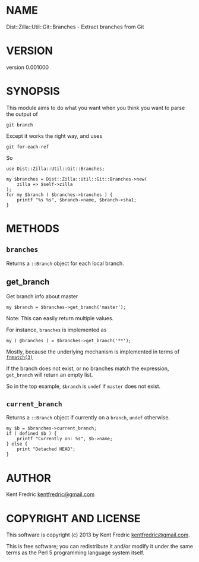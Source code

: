 # NAME

Dist::Zilla::Util::Git::Branches - Extract branches from Git

# VERSION

version 0.001000

# SYNOPSIS

This module aims to do what you want when you think you want to parse the output of

    git branch

Except it works the right way, and uses

    git for-each-ref

So

    use Dist::Zilla::Util::Git::Branches;

    my $branches = Dist::Zilla::Util::Git::Branches->new(
        zilla => $self->zilla
    );
    for my $branch ( $branches->branches ) {
        printf "%s %s", $branch->name, $branch->sha1;
    }

# METHODS

## `branches`

Returns a `::Branch` object for each local branch.

## get\_branch

Get branch info about master

    my $branch = $branches->get_branch('master');

Note: This can easily return multiple values.

For instance, `branches` is implemented as 

    my ( @branches ) = $branches->get_branch('**');

Mostly, because the underlying mechanism is implemented in terms of [`fnmatch(3)`](http://man.he.net/man3/fnmatch)

If the branch does not exist, or no branches match the expression, `get_branch`  will return an empty list.

So in the top example, `$branch` is `undef` if `master` does not exist.

## `current_branch`

Returns a `::Branch` object if currently on a `branch`, `undef` otherwise.

    my $b = $branches->current_branch;
    if ( defined $b ) {
        printf "Currently on: %s", $b->name;
    } else {
        print "Detached HEAD";
    }

# AUTHOR

Kent Fredric <kentfredric@gmail.com>

# COPYRIGHT AND LICENSE

This software is copyright (c) 2013 by Kent Fredric <kentfredric@gmail.com>.

This is free software; you can redistribute it and/or modify it under
the same terms as the Perl 5 programming language system itself.
